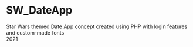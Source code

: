 # SW_DateApp
Star Wars themed Date App concept created using PHP with login features and custom-made fonts  
2021
